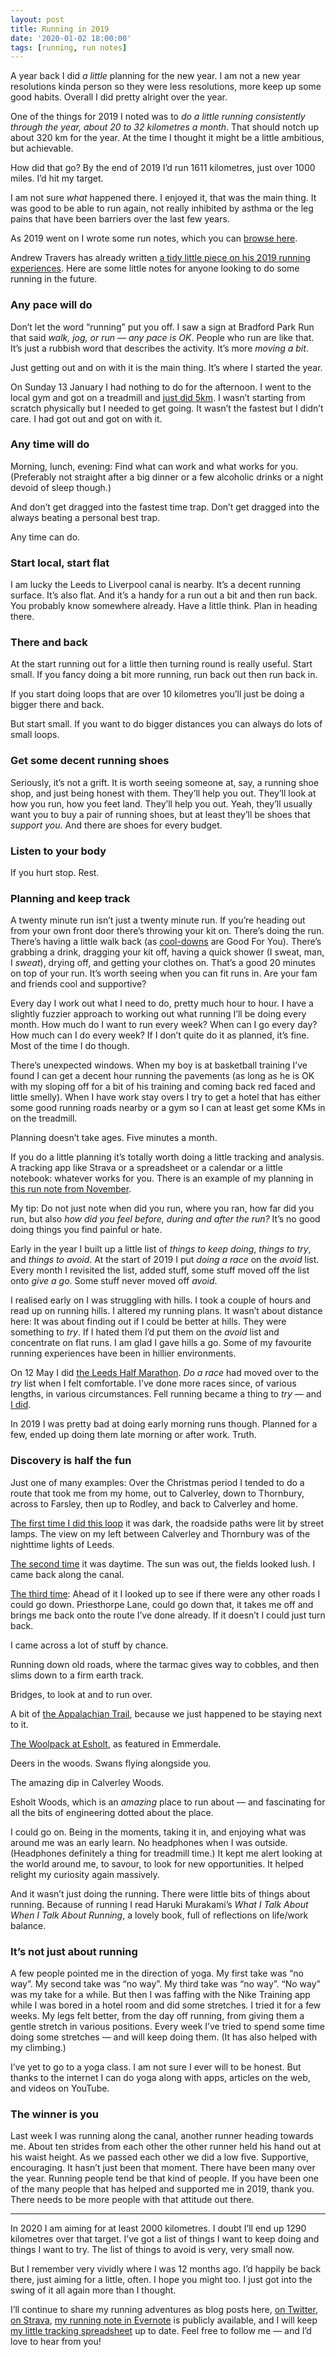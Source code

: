 ```yaml
---
layout: post
title: Running in 2019
date: '2020-01-02 18:00:00'
tags: [running, run notes]
---
```

A year back I did _a little_ planning for the new year. I am not a new year resolutions kinda person so they were less resolutions, more keep up some good habits. Overall I did pretty alright over the year.

One of the things for 2019 I noted was to _do a little running consistently through the year, about 20 to 32 kilometres a month_. That should notch up about 320 km for the year. At the time I thought it might be a little ambitious, but achievable.

How did that go? By the end of 2019 I’d run 1611 kilometres, just over 1000 miles. I’d hit my target.

I am not sure _what_ happened there. I enjoyed it, that was the main thing. It was good to be able to run again, not really inhibited by asthma or the leg pains that have been barriers over the last few years.

As 2019 went on I wrote some run notes, which you can [browse here](/tags/#run%20notes).

Andrew Travers has already written [a tidy little piece on his 2019 running experiences](https://trvrs.co/journal/running-high). Here are some little notes for anyone looking to do some running in the future.

### Any pace will do

Don’t let the word “running” put you off. I saw a sign at Bradford Park Run that said _walk, jog, or run — any pace is OK_. People who run are like that. It’s just a rubbish word that describes the activity. It’s more _moving a bit_.

Just getting out and on with it is the main thing. It’s where I started the year.

On Sunday 13 January I had nothing to do for the afternoon. I went to the local gym and got on a treadmill and [just did 5km](https://www.strava.com/activities/2301130154). I wasn’t starting from scratch physically but I needed to get going. It wasn’t the fastest but I didn’t care. I had got out and got on with it.

### Any time will do

Morning, lunch, evening: Find what can work and what works for you. (Preferably not straight after a big dinner or a few alcoholic drinks or a night devoid of sleep though.)

And don’t get dragged into the fastest time trap. Don’t get dragged into the always beating a personal best trap.

Any time can do.

### Start local, start flat

I am lucky the Leeds to Liverpool canal is nearby. It’s a decent running surface. It’s also flat. And it’s a handy for a run out a bit and then run back. You probably know somewhere already. Have a little think. Plan in heading there.

### There and back

At the start running out for a little then turning round is really useful. Start small. If you fancy doing a bit more running, run back out then run back in.

If you start doing loops that are over 10 kilometres you’ll just be doing a bigger there and back.

But start small. If you want to do bigger distances you can always do lots of small loops.

### Get some decent running shoes

Seriously, it’s not a grift. It is worth seeing someone at, say, a running shoe shop, and just being honest with them. They’ll help you out. They’ll look at how you run, how you feet land. They’ll help you out. Yeah, they’ll usually want you to buy a pair of running shoes, but at least they’ll be shoes that _support you_. And there are shoes for every budget.

### Listen to your body

If you hurt stop. Rest.

### Planning and keep track

A twenty minute run isn’t just a twenty minute run. If you’re heading out from your own front door there’s throwing your kit on. There’s doing the run. There’s having a little walk back (as [cool-downs](https://www.runnersworld.com/training/a20787959/how-to-cool-down-after-running-and-racing/) are Good For You). There’s grabbing a drink, dragging your kit off, having a quick shower (I sweat, man, I _sweat_), drying off, and getting your clothes on. That’s a good 20 minutes on top of your run. It’s worth seeing when you can fit runs in. Are your fam and friends cool and supportive?

Every day I work out what I need to do, pretty much hour to hour. I have a slightly fuzzier approach to working out what running I’ll be doing every month. How much do I want to run every week? When can I go every day? How much can I do every week? If I don’t quite do it as planned, it’s fine. Most of the time I do though.

There’s unexpected windows. When my boy is at basketball training I’ve found I can get a decent hour running the pavements (as long as he is OK with my sloping off for a bit of his training and coming back red faced and little smelly). When I have work stay overs I try to get a hotel that has either some good running roads nearby or a gym so I can at least get some KMs in on the treadmill.

Planning doesn’t take ages. Five minutes a month.

If you do a little planning it’s totally worth doing a little tracking and analysis. A tracking app like Strava or a spreadsheet or a calendar or a little notebook: whatever works for you. There is an example of my planning in [this run note from November](/run-notes-2019-november-week-3/).

My tip: Do not just note when did you run, where you ran, how far did you run, but also _how did you feel before, during and after the run?_ It’s no good doing things you find painful or hate.

Early in the year I built up a little list of _things to keep doing_, _things to try_, and _things to avoid_. At the start of 2019 I put _doing a race_ on the _avoid_ list. Every month I revisited the list, added stuff, some stuff moved off the list onto _give a go_. Some stuff never moved off _avoid_.

I realised early on I was struggling with hills. I took a couple of hours and read up on running hills. I altered my running plans. It wasn’t about distance here: It was about finding out if I could be better at hills. They were something to _try_. If I hated them I’d put them on the _avoid_ list and concentrate on flat runs. I am glad I gave hills a go. Some of my favourite running experiences have been in hillier environments.

On 12 May I did [the Leeds Half Marathon](https://www.strava.com/activities/2361323900/overview). _Do a race_ had moved over to the _try_ list when I felt comfortable. I’ve done more races since, of various lengths, in various circumstances. Fell running became a thing to _try_ — and [I did](https://www.strava.com/activities/2472803443).

In 2019 I was pretty bad at doing early morning runs though. Planned for a few, ended up doing them late morning or after work. Truth.

### Discovery is half the fun

Just one of many examples: Over the Christmas period I tended to do a route that took me from my home, out to Calverley, down to Thornbury, across to Farsley, then up to Rodley, and back to Calverley and home.

[The first time I did this loop](https://www.strava.com/activities/2947409601/overview) it was dark, the roadside paths were lit by street lamps. The view on my left between Calverley and Thornbury was of the nighttime lights of Leeds.

[The second time](https://www.strava.com/activities/2961786289/overview) it was daytime. The sun was out, the fields looked lush. I came back along the canal.

[The third time](https://www.strava.com/activities/2967347319/overview): Ahead of it I looked up to see if there were any other roads I could go down. Priesthorpe Lane, could go down that, it takes me off and brings me back onto the route I’ve done already. If it doesn’t I could just turn back.

I came across a lot of stuff by chance.

Running down old roads, where the tarmac gives way to cobbles, and then slims down to a firm earth track.

Bridges, to look at and to run over.

A bit of [the Appalachian Trail](https://en.wikipedia.org/wiki/Appalachian_Trail), because we just happened to be staying next to it.

[The Woolpack at Esholt](https://en.wikipedia.org/wiki/The_Woolpack), as featured in Emmerdale.

Deers in the woods. Swans flying alongside you.

The amazing dip in Calverley Woods.

Esholt Woods, which is an _amazing_ place to run about — and fascinating for all the bits of engineering dotted about the place.

I could go on. Being in the moments, taking it in, and enjoying what was around me was an early learn. No headphones when I was outside. (Headphones definitely a thing for treadmill time.) It kept me alert looking at the world around me, to savour, to look for new opportunities. It helped relight my curiosity again massively.

And it wasn’t just doing the running. There were little bits of things about running. Because of running I read Haruki Murakami’s _What I Talk About When I Talk About Running_, a lovely book, full of reflections on life/work balance.

### It’s not just about running

A few people pointed me in the direction of yoga. My first take was “no way”. My second take was “no way”. My third take was “no way”. “No way” was my take for a while. But then I was faffing with the Nike Training app while I was bored in a hotel room and did some stretches. I tried it for a few weeks. My legs felt better, from the day off running, from giving them a gentle stretch in various positions. Every week I’ve tried to spend some time doing some stretches — and will keep doing them. (It has also helped with my climbing.)

I’ve yet to go to a yoga class. I am not sure I ever will to be honest. But thanks to the internet I can do yoga along with apps, articles on the web, and videos on YouTube.

### The winner is you

Last week I was running along the canal, another runner heading towards me. About ten strides from each other the other runner held his hand out at his waist height. As we passed each other we did a low five. Supportive, encouraging. It hasn’t just been that moment. There have been many over the year. Running people tend be that kind of people. If you have been one of the many people that has helped and supported me in 2019, thank you. There needs to be more people with that attitude out there.

---

In 2020 I am aiming for at least 2000 kilometres. I doubt I’ll end up 1290 kilometres over that target. I’ve got a list of things I want to keep doing and things I want to try. The list of things to avoid is very, very small now.

But I remember very vividly where I was 12 months ago. I’d happily be back there, just aiming for a little, often. I hope you might too. I just got into the swing of it all again more than I thought.

I’ll continue to share my running adventures as blog posts here, [on Twitter](https://twitter.com/ermlikeyeah), [on Strava](https://www.strava.com/athletes/41247532), [my running note in Evernote](https://www.evernote.com/l/ACgqrIMV4wFNBrZzFrWuq53eD0olrjSKbJM) is publicly available, and I will keep [my little tracking spreadsheet](https://www.icloud.com/numbers/0cWhQqgPDF2FKXSnUdB79lWVw#2019_running) up to date. Feel free to follow me — and I’d love to hear from you!
